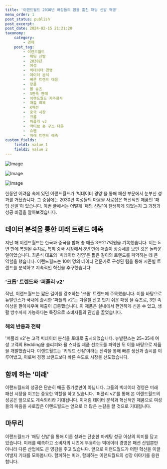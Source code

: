 ```yaml
---
title: '이랜드월드 2030년 여성들의 맘을 훔친 패딩 신발 혁명'
menu_order: 1
post_status: publish
post_excerpt: 
post_date: 2024-02-15 21:21:20
taxonomy:
    category:
        - 경제
    post_tag:
        - 이랜드월드
        -  패딩 신발
        -  2030년
        -  여성
        -  빅데이터 경영
        -  데이터 분석
        -  빠른 트렌드 대응
        -  핫플
        -  뮬 슈즈
        -  3만족 판매
        -  이랜드월드 지주회사
        -  매출 회복
        -  K패션
        -  중국 시장
        -  크롭
        -  퍼플리 v2
        -  액티브 숏 구스 다운
        -  슈펜
        -  미래 트렌드 예측
custom_fields:
    field1: value 1
    field2: value 2
---
```


![Image](https://imgnews.pstatic.net/image/015/2024/02/14/0004948354_001_20240215015501025.jpg?type=w647)

![Image](https://imgnews.pstatic.net/image/015/2024/02/14/0004948354_002_20240215015501266.jpg?type=w647)

![Image](https://imgnews.pstatic.net/image/015/2024/02/14/0004948354_003_20240215015501286.jpg?type=w647)

한동안 어려움 속에 있던 이랜드월드가 '빅데이터 경영'을 통해 패션 부문에서 눈부신 성과를 거뒀습니다. 그 중심에는 2030년 여성들의 마음을 사로잡은 혁신적인 제품인 '패딩 신발'이 있습니다. 이번 글에서는 어떻게 '패딩 신발'이 탄생하게 되었는지 그 과정과 성공 비결을 알아보겠습니다.
## 데이터 분석을 통한 미래 트렌드 예측
지난 해 이랜드월드는 한국과 중국을 합해 총 매출 3조217억원을 기록했습니다. 이는 5년 만에 복원된 수치로, 특히 중국 시장에서 8년 만에 매출이 상승세를 보인 것은 놀라운 일이었습니다. 최운식 대표의 '빅데이터 경영'은 짧은 길이의 트렌드를 파악하는 데 큰 역할을 했습니다. 이랜드월드는 10여 명의 데이터 전문가로 구성된 팀을 통해 시즌별 트렌드를 분석하고 지속적인 혁신을 추구했습니다.
### '크롭' 트렌드와 '퍼플리 v2'
작년, 이랜드월드는 짧은 길이를 강조하는 '크롭' 트렌드에 주목했습니다. 이를 바탕으로 뉴발란스가 국내에 출시한 '퍼플리 v2'는 겨울철 신고 벗기 쉬운 패딩 뮬 슈즈로, 3만 족 이상을 팔아치우며 매출이 급증했습니다. 이 제품은 실내에서 편안하게 신을 수 있고, 생활 방수까지 가능하다는 특징으로 소비자들의 관심을 끌었습니다.
### 해외 반응과 전략
'퍼플리 v2'는 고객 빅데이터 분석을 토대로 출시되었습니다. 뉴발란스는 25~35세 여성 고객의 Bedding용 슬리퍼와 뮬 스타일 제품 선호도를 파악한 뒤 이를 바탕으로 제품을 개발했습니다. 이랜드월드는 '키워드 선점'이라는 전략을 통해 빠른 생산과 출시를 이루어냈고, 이로써 경쟁 브랜드보다 빠른 속도로 시장을 선도했습니다.
## 함께 하는 '미래'
이랜드월드의 성공은 단순히 매출 증가뿐만이 아닙니다. 그들의 빅데이터 경영은 미래 패션 시장을 이끄는 중요한 역할을 하고 있습니다. '퍼플리 v2'를 통해 본 이랜드월드의 성공은 앞으로도 계속되리라 기대됩니다. 이처럼 데이터 분석과 혁신적인 제품으로 여성들의 마음을 사로잡은 이랜드월드는 앞으로 더 많은 눈길을 끌 것으로 기대됩니다.
## 마무리
이랜드월드가 '패딩 신발'을 통해 이룬 성과는 단순한 마케팅 성공 이상의 의미를 담고 있습니다. 미래를 예측하고 소비자의 니즈에 부응하는 빅데이터 경영은 패션 산업뿐만 아니라 다른 산업에도 큰 영감을 주고 있습니다. 앞으로 이랜드월드가 어떤 혁신을 이끌어낼지 기대를 모아봅니다. 함께하는 미래, 함께하는 이랜드월드의 성장 이야기를 응원합니다.
